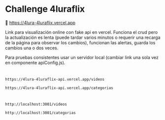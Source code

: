 # Challenge 4luraflix


🔗 https://4lura-4luraflix.vercel.app

Link para visualización online con fake api en vercel. Funciona el crud pero la actualización es lenta (puede tardar varios minutos o requerir una recarga de la página para observar los cambios), funcionan las alertas, guarda los cambios una o dos veces. 

Para pruebas consistentes usar un servidor local (cambiar link una sola vez en componente apiConfig.js).

#
    https://4lura-4luraflix-api.vercel.app/videos

    https://4lura-4luraflix-api.vercel.app/categorias

#

    http://localhost:3001/videos

    http://localhost:3001/categorias

